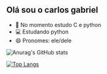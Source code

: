 ##  Olá sou o carlos gabriel

- 📕 No momento estudo C e python
- 💻 Estudando python
- 😄 Pronomes: ele/dele


![Anurag's GitHub stats](https://github-readme-stats.vercel.app/api?username=carlosrodrigues23&show_icons=true&theme=tokyonight)

[![Top Langs](https://github-readme-stats.vercel.app/api/top-langs/?username=@carlosrodrigues23&hide_progress=true)](https://github.com/anuraghazra/github-readme-stats)
